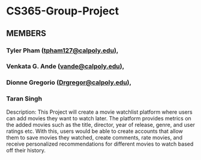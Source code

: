 # CS365-Group-Project
## MEMBERS
###             Tyler Pham (tpham127@calpoly.edu), 
###             Venkata G. Ande (vande@calpoly.edu), 
###             Dionne Gregorio (Drgregor@calpoly.edu), 
###             Taran Singh


Description: This Project will create a movie watchlist platform where users can add movies they want to watch later. The platform provides metrics on the added movies such as the title, director, year of release, genre, and user ratings etc. With this, users would be able to create accounts that allow them to save movies they watched, create comments, rate movies, and receive personalized recommendations for different movies to watch based off their history. 
